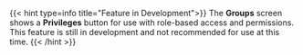 &NewLine;

{{< hint type=info title="Feature in Development">}}
The **Groups** screen shows a **Privileges** button for use with role-based access and permissions.
This feature is still in development and not recommended for use at this time.
{{< /hint >}}